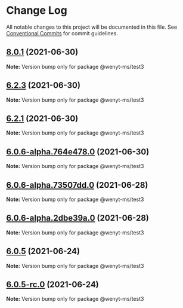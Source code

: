 # Change Log

All notable changes to this project will be documented in this file.
See [Conventional Commits](https://conventionalcommits.org) for commit guidelines.

## [8.0.1](https://github.com/wenytang-ms-123/testavc/compare/@wenyt-ms/test3@6.2.3...@wenyt-ms/test3@8.0.1) (2021-06-30)

**Note:** Version bump only for package @wenyt-ms/test3





## [6.2.3](https://github.com/wenytang-ms-123/testavc/compare/@wenyt-ms/test3@6.2.1...@wenyt-ms/test3@6.2.3) (2021-06-30)

**Note:** Version bump only for package @wenyt-ms/test3





## [6.2.1](https://github.com/wenytang-ms-123/testavc/compare/@wenyt-ms/test3@6.0.6-alpha.764e478.0...@wenyt-ms/test3@6.2.1) (2021-06-30)

**Note:** Version bump only for package @wenyt-ms/test3





## [6.0.6-alpha.764e478.0](https://github.com/wenytang-ms-123/testavc/compare/@wenyt-ms/test3@6.0.5...@wenyt-ms/test3@6.0.6-alpha.764e478.0) (2021-06-30)

**Note:** Version bump only for package @wenyt-ms/test3





## [6.0.6-alpha.73507dd.0](https://github.com/wenytang-ms-123/testavc/compare/@wenyt-ms/test3@6.0.6-alpha.2dbe39a.0...@wenyt-ms/test3@6.0.6-alpha.73507dd.0) (2021-06-28)

**Note:** Version bump only for package @wenyt-ms/test3





## [6.0.6-alpha.2dbe39a.0](https://github.com/wenytang-ms-123/testavc/compare/@wenyt-ms/test3@6.0.5...@wenyt-ms/test3@6.0.6-alpha.2dbe39a.0) (2021-06-28)

**Note:** Version bump only for package @wenyt-ms/test3





## [6.0.5](https://github.com/wenytang-ms-123/testavc/compare/@wenyt-ms/test3@6.0.5-rc.0...@wenyt-ms/test3@6.0.5) (2021-06-24)

**Note:** Version bump only for package @wenyt-ms/test3





## [6.0.5-rc.0](https://github.com/wenytang-ms-123/testavc/compare/@wenyt-ms/test3@6.0.4...@wenyt-ms/test3@6.0.5-rc.0) (2021-06-24)

**Note:** Version bump only for package @wenyt-ms/test3
